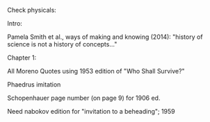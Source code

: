 
Check physicals:

Intro:

Pamela Smith et al., ways of making and knowing (2014): "history of science is not a history of concepts..."

Chapter 1:

All Moreno Quotes using 1953 edition of "Who Shall Survive?"

Phaedrus imitation

Schopenhauer page number (on page 9) for 1906 ed.

Need nabokov edition for "invitation to a beheading"; 1959
